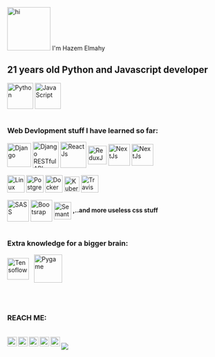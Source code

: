 <div>
<img src="https://1.bp.blogspot.com/-YhQO9ZIZxTo/Xeucv6JwxJI/AAAAAAAADWk/qv-O0_FwHQ4hGt4H2AvG0tr_r5AF41iyQCLcBGAsYHQ/s1600/18.gif" alt="hi" width="100px">
I'm Hazem Elmahy
</div>
<div> 
 <h2>21 years old Python and Javascript developer</h2>
    <img align="center" alt="Python" width="60px" src="https://upload.wikimedia.org/wikipedia/commons/thumb/0/0a/Python.svg/1024px-Python.svg.png"/> 
    <img align="center" alt="JavaScript" width="60px" src="https://d1yjjnpx0p53s8.cloudfront.net/styles/logo-thumbnail/s3/082014/js1_0.png?itok=9fCD5b30"/> 
    </div>
<br/>
<div> 
<h3>Web Devlopment stuff I have learned so far:</h3>
    <img align="center" alt="Django" width="55px" src="https://encrypted-tbn0.gstatic.com/images?q=tbn%3AANd9GcRKmS_BIi6yXDibV1uu_OMcuyfaVfBTAh59wQ&usqp=CAU"/> 
    <img align="center" alt="Django RESTful API" width="60px" src="https://files.realpython.com/media/djang-rest-framework-logo.37921ea75c09.png"/> 
    <img align="center" alt="ReactJs" width="60px" src="https://quintagroup.com/cms/js/js-image/react.js-logo.png/@@images/a9bf22bd-373a-4fae-a900-c22fd12c87c7.png"/> 
    <img align="center" alt="ReduxJs" width="43px" src="https://upload.wikimedia.org/wikipedia/commons/4/49/Redux.png"/> 
    <img align="center" alt="NextJs" width="50px" src="https://seeklogo.com/images/N/next-js-logo-7929BCD36F-seeklogo.com.png"/> 
 <img align="center" alt="NextJs" width="50px" src="https://s3-us-west-2.amazonaws.com/eaze-blog-assets-production/content/2017/07/12212257/axios-logo.png"/> 
    </div>
<br/>
<div> 
    <img align="center" alt="Linux" height="40px" src="https://seeklogo.net/wp-content/uploads/2020/03/Linux-logo.png"/> 
    <img align="center" alt="PostgreSQL" height="40px" src="https://www.unixmen.com/wp-content/uploads/2017/07/postgresql-logo.png"/> 
    <img align="center" alt="Docker" height="40px" src="https://i0.wp.com/www.docker.com/blog/wp-content/uploads/2013/11/homepage-docker-logo.png?fit=300%2C248&ssl=1"/>
    <img align="center" alt="Kubernetes" height="35px" src="https://logos-download.com/wp-content/uploads/2018/09/Kubernetes_Logo.png"/>
   <img align="center" alt="Travis CI" height="40px" src="https://cdn.freebiesupply.com/logos/large/2x/travis-ci-logo-png-transparent.png"/>
</div>
<br/>

<div> 
    <img align="center" alt="SASS" width="50px" src="https://cdn.freebiesupply.com/logos/thumbs/2x/sass-1-logo.png"/> 
    <img align="center" alt="Bootsrap" width="50px" src="https://miro.medium.com/max/320/0*_rAD9NgK7l6KSlNc.png"/> 
    <img align="center" alt="Semantic UI" width="40px" src="https://react.semantic-ui.com/logo.png"/> 
<strong>,..and more useless css stuff</strong>
 
</div>

<br/>

<div> 
 <h3>Extra knowledge for a bigger brain:</h3>
    <img align="center" alt="Tensoflow" width="50px" src="https://seeklogo.com/images/T/tensorflow-logo-AE5100E55E-seeklogo.com.png"/> &nbsp;
 <img align="center" alt="Pygame" width="65px" src="https://www.pygame.org/docs/pygame_small.gif"/> 
 
</div>


<br/><br/>
<h3> REACH ME: </h3>
<br/>
<a href="https://www.youtube.com/channel/UCOlffIASIE4veM6mFfQw6hw">
  <img align="left" alt="Hazem Elmahy - Youtube" width="22px" src="https://cdn.jsdelivr.net/npm/simple-icons@v3/icons/youtube.svg"/>
</a>
<a href="https://www.linkedin.com/in/hazem-elmahy-4ba3071a1/">
  <img align="left" alt="Hazem Elmahy - LinkedIn" width="22px" src="https://cdn.jsdelivr.net/npm/simple-icons@v3/icons/linkedin.svg"/>
</a>
<a href="https://www.instagram.com/HazemElmahy23/">
  <img align="left" alt="Hazem Elmahy - Instagram" width="22px" src="https://cdn.jsdelivr.net/npm/simple-icons@v3/icons/instagram.svg"/>
</a>
<a href="https://twitter.com/Zomaaa23">
  <img align="left" alt="Hazem Elmahy - Twitter" width="22px" src="https://cdn.jsdelivr.net/npm/simple-icons@v3/icons/twitter.svg"/>
</a>
<a href="https://www.facebook.com/hazemgamal23/">
  <img align="left" alt="Hazem Elmahy - Facebook" width="22px" src="https://cdn.jsdelivr.net/npm/simple-icons@v3/icons/facebook.svg"/>
</a>

![ ](https://vignette.wikia.nocookie.net/speed-challenge-wiki/images/7/77/SpeedWalk.gif/revision/latest/top-crop/width/220/height/220?cb=20190902231422)

